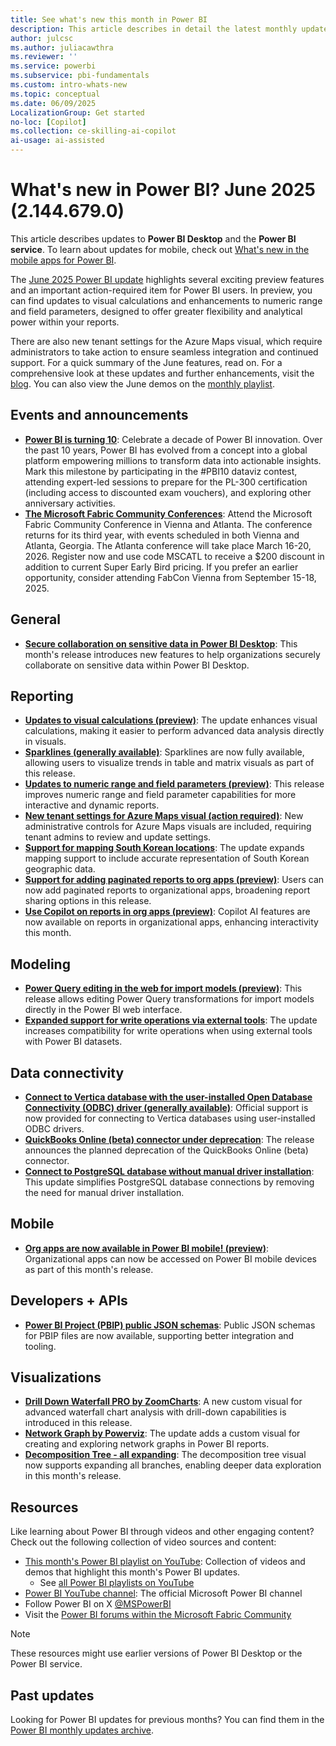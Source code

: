 ```yaml
---
title: See what's new this month in Power BI
description: This article describes in detail the latest monthly update for Power BI.
author: julcsc
ms.author: juliacawthra
ms.reviewer: ''
ms.service: powerbi
ms.subservice: pbi-fundamentals
ms.custom: intro-whats-new
ms.topic: conceptual
ms.date: 06/09/2025
LocalizationGroup: Get started
no-loc: [Copilot]
ms.collection: ce-skilling-ai-copilot
ai-usage: ai-assisted
---
```


# What's new in Power BI? June 2025 (2.144.679.0)

This article describes updates to **Power BI Desktop** and the **Power BI service**. To learn about updates for mobile, check out [What's new in the mobile apps for Power BI](../consumer/mobile/mobile-whats-new-in-the-mobile-apps.md).

The [June 2025 Power BI update](https://aka.ms/JunePowerBIBlog) highlights several exciting preview features and an important action-required item for Power BI users. In preview, you can find updates to visual calculations and enhancements to numeric range and field parameters, designed to offer greater flexibility and analytical power within your reports.

There are also new tenant settings for the Azure Maps visual, which require administrators to take action to ensure seamless integration and continued support. For a quick summary of the June features, read on. For a comprehensive look at these updates and further enhancements, visit the [blog](https://aka.ms/JunePowerBIBlog). You can also view the June demos on the [monthly playlist](https://youtu.be/Mt6Fy3Dvy1A).

## Events and announcements

- [**Power BI is turning 10**](https://powerbi.microsoft.com/blog/power-bi-june-2025-feature-summary/#post-30307-_Toc1710604336): Celebrate a decade of Power BI innovation. Over the past 10 years, Power BI has evolved from a concept into a global platform empowering millions to transform data into actionable insights. Mark this milestone by participating in the #PBI10 dataviz contest, attending expert-led sessions to prepare for the PL-300 certification (including access to discounted exam vouchers), and exploring other anniversary activities.
- [**The Microsoft Fabric Community Conferences**](https://powerbi.microsoft.com/blog/power-bi-june-2025-feature-summary/#post-30307-_Toc1709427552): Attend the Microsoft Fabric Community Conference in Vienna and Atlanta. The conference returns for its third year, with events scheduled in both Vienna and Atlanta, Georgia. The Atlanta conference will take place March 16-20, 2026. Register now and use code MSCATL to receive a $200 discount in addition to current Super Early Bird pricing. If you prefer an earlier opportunity, consider attending FabCon Vienna from September 15-18, 2025.

## General

- [**Secure collaboration on sensitive data in Power BI Desktop**](https://powerbi.microsoft.com/blog/power-bi-june-2025-feature-summary/#post-30307-_Toc1499553200): This month's release introduces new features to help organizations securely collaborate on sensitive data within Power BI Desktop.

## Reporting

- [**Updates to visual calculations (preview)**](https://powerbi.microsoft.com/blog/power-bi-june-2025-feature-summary/#post-30307-_Toc1609746315): The update enhances visual calculations, making it easier to perform advanced data analysis directly in visuals.
- [**Sparklines (generally available)**](https://powerbi.microsoft.com/blog/power-bi-june-2025-feature-summary/#post-30307-_Toc942391433): Sparklines are now fully available, allowing users to visualize trends in table and matrix visuals as part of this release.
- [**Updates to numeric range and field parameters (preview)**](https://powerbi.microsoft.com/blog/power-bi-june-2025-feature-summary/#post-30307-_Toc855632761): This release improves numeric range and field parameter capabilities for more interactive and dynamic reports.
- [**New tenant settings for Azure Maps visual (action required)**](https://powerbi.microsoft.com/blog/power-bi-june-2025-feature-summary/#post-30307-_Toc679174857): New administrative controls for Azure Maps visuals are included, requiring tenant admins to review and update settings.
- [**Support for mapping South Korean locations**](https://powerbi.microsoft.com/blog/power-bi-june-2025-feature-summary/#post-30307-_Toc945741092): The update expands mapping support to include accurate representation of South Korean geographic data.
- [**Support for adding paginated reports to org apps (preview)**](https://powerbi.microsoft.com/blog/power-bi-june-2025-feature-summary/#post-30307-_Toc13687269): Users can now add paginated reports to organizational apps, broadening report sharing options in this release.
- [**Use Copilot on reports in org apps (preview)**](https://powerbi.microsoft.com/blog/power-bi-june-2025-feature-summary/#post-30307-_Toc1516941090): Copilot AI features are now available on reports in organizational apps, enhancing interactivity this month.

## Modeling

- [**Power Query editing in the web for import models (preview)**](https://powerbi.microsoft.com/blog/power-bi-june-2025-feature-summary/#post-30307-_Toc1689391365): This release allows editing Power Query transformations for import models directly in the Power BI web interface.
- [**Expanded support for write operations via external tools**](https://powerbi.microsoft.com/blog/power-bi-june-2025-feature-summary/#post-30307-_Toc269410729): The update increases compatibility for write operations when using external tools with Power BI datasets.

## Data connectivity

- [**Connect to Vertica database with the user-installed Open Database Connectivity (ODBC) driver (generally available)**](https://powerbi.microsoft.com/blog/power-bi-june-2025-feature-summary/#post-30307-_Toc2011666247): Official support is now provided for connecting to Vertica databases using user-installed ODBC drivers.
- [**QuickBooks Online (beta) connector under deprecation**](https://powerbi.microsoft.com/blog/power-bi-june-2025-feature-summary/#post-30307-_Toc1369127214): The release announces the planned deprecation of the QuickBooks Online (beta) connector.
- [**Connect to PostgreSQL database without manual driver installation**](https://powerbi.microsoft.com/blog/power-bi-june-2025-feature-summary/#post-30307-_Toc952981933): This update simplifies PostgreSQL database connections by removing the need for manual driver installation.

## Mobile

- [**Org apps are now available in Power BI mobile! (preview)**](https://powerbi.microsoft.com/blog/power-bi-june-2025-feature-summary/#post-30307-_Toc732927629): Organizational apps can now be accessed on Power BI mobile devices as part of this month's release.

## Developers + APIs

- [**Power BI Project (PBIP) public JSON schemas**](https://powerbi.microsoft.com/blog/power-bi-june-2025-feature-summary/#post-30307-_Toc1737429493): Public JSON schemas for PBIP files are now available, supporting better integration and tooling.

## Visualizations

- [**Drill Down Waterfall PRO by ZoomCharts**](https://powerbi.microsoft.com/blog/power-bi-june-2025-feature-summary/#post-30307-_Toc2131846868): A new custom visual for advanced waterfall chart analysis with drill-down capabilities is introduced in this release.
- [**Network Graph by Powerviz**](https://powerbi.microsoft.com/blog/power-bi-june-2025-feature-summary/#post-30307-_Toc2057336555): The update adds a custom visual for creating and exploring network graphs in Power BI reports.
- [**Decomposition Tree - all expanding**](https://powerbi.microsoft.com/blog/power-bi-june-2025-feature-summary/#post-30307-_Toc474359802): The decomposition tree visual now supports expanding all branches, enabling deeper data exploration in this month's release.

## Resources

Like learning about Power BI through videos and other engaging content? Check out the following collection of video sources and content:

- [This month's Power BI playlist on YouTube](https://youtu.be/Mt6Fy3Dvy1A): Collection of videos and demos that highlight this month's Power BI updates.
  - See [all Power BI playlists on YouTube](https://www.youtube.com/@MicrosoftPowerBI/playlists)
- [Power BI YouTube channel](https://www.youtube.com/user/mspowerbi): The official Microsoft Power BI channel
- Follow Power BI on X [@MSPowerBI](https://twitter.com/mspowerbi)
- Visit the [Power BI forums within the Microsoft Fabric Community](https://community.fabric.microsoft.com/t5/Power-BI-forums/ct-p/powerbi)

> [!NOTE]
> These resources might use earlier versions of Power BI Desktop or the Power BI service.

## Past updates

Looking for Power BI updates for previous months? You can find them in the [Power BI monthly updates archive](desktop-latest-update-archive.md).
